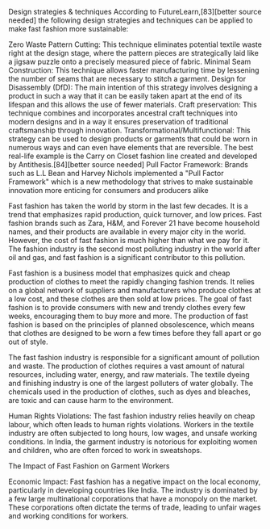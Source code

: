 Design strategies & techniques
According to FutureLearn,[83][better source needed] the following design strategies and techniques can be applied to make fast fashion more sustainable:

Zero Waste Pattern Cutting: This technique eliminates potential textile waste right at the design stage, where the pattern pieces are strategically laid like a jigsaw puzzle onto a precisely measured piece of fabric.
Minimal Seam Construction: This technique allows faster manufacturing time by lessening the number of seams that are necessary to stitch a garment.
Design for Disassembly (DfD): The main intention of this strategy involves designing a product in such a way that it can be easily taken apart at the end of its lifespan and this allows the use of fewer materials.
Craft preservation: This technique combines and incorporates ancestral craft techniques into modern designs and in a way it ensures preservation of traditional craftsmanship through innovation.
Transformational/Multifunctional: This strategy can be used to design products or garments that could be worn in numerous ways and can even have elements that are reversible. The best real-life example is the Carry on Closet fashion line created and developed by Antithesis.[84][better source needed]
Pull Factor Framework: Brands such as L.L Bean and Harvey Nichols implemented a "Pull Factor Framework" which is a new methodology that strives to make sustainable innovation more enticing for consumers and producers alike


Fast fashion has taken the world by storm in the last few decades. It is a trend that emphasizes rapid production, quick turnover, and low prices. Fast fashion brands such as Zara, H&M, and Forever 21 have become household names, and their products are available in every major city in the world. However, the cost of fast fashion is much higher than what we pay for it. The fashion industry is the second most polluting industry in the world after oil and gas, and fast fashion is a significant contributor to this pollution.

Fast fashion is a business model that emphasizes quick and cheap production of clothes to meet the rapidly changing fashion trends. It relies on a global network of suppliers and manufacturers who produce clothes at a low cost, and these clothes are then sold at low prices. The goal of fast fashion is to provide consumers with new and trendy clothes every few weeks, encouraging them to buy more and more. The production of fast fashion is based on the principles of planned obsolescence, which means that clothes are designed to be worn a few times before they fall apart or go out of style.

The fast fashion industry is responsible for a significant amount of pollution and waste. The production of clothes requires a vast amount of natural resources, including water, energy, and raw materials. The textile dyeing and finishing industry is one of the largest polluters of water globally. The chemicals used in the production of clothes, such as dyes and bleaches, are toxic and can cause harm to the environment.

Human Rights Violations: The fast fashion industry relies heavily on cheap labour, which often leads to human rights violations. Workers in the textile industry are often subjected to long hours, low wages, and unsafe working conditions. In India, the garment industry is notorious for exploiting women and children, who are often forced to work in sweatshops.

The Impact of Fast Fashion on Garment Workers

Economic Impact: Fast fashion has a negative impact on the local economy, particularly in developing countries like India. The industry is dominated by a few large multinational corporations that have a monopoly on the market. These corporations often dictate the terms of trade, leading to unfair wages and working conditions for workers.
